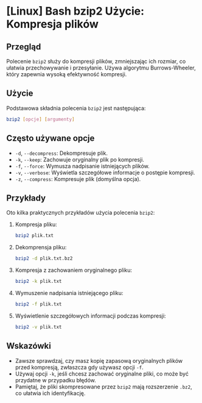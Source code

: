 # [Linux] Bash bzip2 Użycie: Kompresja plików

## Przegląd
Polecenie `bzip2` służy do kompresji plików, zmniejszając ich rozmiar, co ułatwia przechowywanie i przesyłanie. Używa algorytmu Burrows-Wheeler, który zapewnia wysoką efektywność kompresji.

## Użycie
Podstawowa składnia polecenia `bzip2` jest następująca:

```bash
bzip2 [opcje] [argumenty]
```

## Często używane opcje
- `-d`, `--decompress`: Dekompresuje plik.
- `-k`, `--keep`: Zachowuje oryginalny plik po kompresji.
- `-f`, `--force`: Wymusza nadpisanie istniejących plików.
- `-v`, `--verbose`: Wyświetla szczegółowe informacje o postępie kompresji.
- `-z`, `--compress`: Kompresuje plik (domyślna opcja).

## Przykłady
Oto kilka praktycznych przykładów użycia polecenia `bzip2`:

1. Kompresja pliku:
   ```bash
   bzip2 plik.txt
   ```

2. Dekomprensja pliku:
   ```bash
   bzip2 -d plik.txt.bz2
   ```

3. Kompresja z zachowaniem oryginalnego pliku:
   ```bash
   bzip2 -k plik.txt
   ```

4. Wymuszenie nadpisania istniejącego pliku:
   ```bash
   bzip2 -f plik.txt
   ```

5. Wyświetlenie szczegółowych informacji podczas kompresji:
   ```bash
   bzip2 -v plik.txt
   ```

## Wskazówki
- Zawsze sprawdzaj, czy masz kopię zapasową oryginalnych plików przed kompresją, zwłaszcza gdy używasz opcji `-f`.
- Używaj opcji `-k`, jeśli chcesz zachować oryginalne pliki, co może być przydatne w przypadku błędów.
- Pamiętaj, że pliki skompresowane przez `bzip2` mają rozszerzenie `.bz2`, co ułatwia ich identyfikację.
